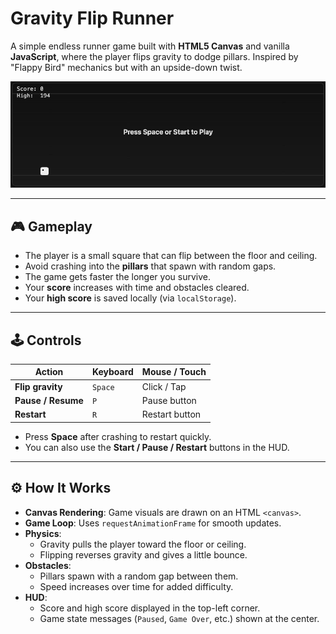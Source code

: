 # Gravity Flip Runner

A simple endless runner game built with **HTML5 Canvas** and vanilla **JavaScript**, where the player flips gravity to dodge pillars. Inspired by "Flappy Bird" mechanics but with an upside-down twist.

![screenshot](assets/hud.jpeg)

---

## 🎮 Gameplay

- The player is a small square that can flip between the floor and ceiling.
- Avoid crashing into the **pillars** that spawn with random gaps.
- The game gets faster the longer you survive.
- Your **score** increases with time and obstacles cleared.
- Your **high score** is saved locally (via `localStorage`).

---

## 🕹 Controls

| Action              | Keyboard        | Mouse / Touch  |
|---------------------|-----------------|----------------|
| **Flip gravity**    | `Space`         | Click / Tap    |
| **Pause / Resume**  | `P`             | Pause button   |
| **Restart**         | `R`             | Restart button |

- Press **Space** after crashing to restart quickly.  
- You can also use the **Start / Pause / Restart** buttons in the HUD.

---

## ⚙️ How It Works

- **Canvas Rendering**: Game visuals are drawn on an HTML `<canvas>`.
- **Game Loop**: Uses `requestAnimationFrame` for smooth updates.
- **Physics**:
  - Gravity pulls the player toward the floor or ceiling.
  - Flipping reverses gravity and gives a little bounce.
- **Obstacles**:
  - Pillars spawn with a random gap between them.
  - Speed increases over time for added difficulty.
- **HUD**:
  - Score and high score displayed in the top-left corner.
  - Game state messages (`Paused`, `Game Over`, etc.) shown at the center.
